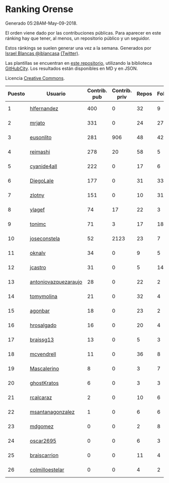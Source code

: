 # Ranking Orense

Generado 05:28AM-May-09-2018.

El orden viene dado por las contribuciones públicas. Para aparecer en este ránking hay que tener, al menos, un repositorio público y un seguidor.

Estos ránkings se suelen generar una vez a la semana. Generados por [Israel Blancas @iblancasa](https://github.com/iblancasa/) [(Twitter)](https://twitter.com/iblancasa).

Las plantillas se encuentran en [este repositorio](https://github.com/iblancasa/GH-Spanish-Ranking), utilizando la biblioteca [GitHubCity](https://github.com/iblancasa/GitHubCity). Los resultados están disponibles en MD y en JSON.

Licencia [Creative Commons](https://creativecommons.org/licenses/by/4.0/).

| Puesto   |  Usuario  | Contrib. pub | Contrib. priv |Repos| Followers | Desde |  Avatar  |
|----------|-----------|--------------|---------------|-----|-----------|-------|----------|
|1|[hlfernandez](https://github.com/hlfernandez)|400|0|32|9|2013-01-31|![hlfernandez](https://avatars3.githubusercontent.com/u/3440230)|
|2|[mrjato](https://github.com/mrjato)|331|0|24|27|2013-01-31|![mrjato](https://avatars0.githubusercontent.com/u/3437005)|
|3|[eusonlito](https://github.com/eusonlito)|281|906|48|42|2011-03-01|![eusonlito](https://avatars2.githubusercontent.com/u/644551)|
|4|[reimashi](https://github.com/reimashi)|278|20|58|5|2013-11-16|![reimashi](https://avatars3.githubusercontent.com/u/5956659)|
|5|[cyanide4all](https://github.com/cyanide4all)|222|0|17|6|2015-10-13|![cyanide4all](https://avatars3.githubusercontent.com/u/15110109)|
|6|[DiegoLale](https://github.com/DiegoLale)|177|0|31|33|2014-01-07|![DiegoLale](https://avatars3.githubusercontent.com/u/6343725)|
|7|[zlotny](https://github.com/zlotny)|151|0|10|31|2013-12-10|![zlotny](https://avatars1.githubusercontent.com/u/6155245)|
|8|[ylagef](https://github.com/ylagef)|74|17|22|3|2015-11-24|![ylagef](https://avatars0.githubusercontent.com/u/16003702)|
|9|[tonimc](https://github.com/tonimc)|71|3|17|18|2011-04-25|![tonimc](https://avatars2.githubusercontent.com/u/750002)|
|10|[joseconstela](https://github.com/joseconstela)|52|2123|23|7|2014-01-13|![joseconstela](https://avatars0.githubusercontent.com/u/6388629)|
|11|[oknalv](https://github.com/oknalv)|34|0|9|5|2014-12-05|![oknalv](https://avatars0.githubusercontent.com/u/10089519)|
|12|[jcastro](https://github.com/jcastro)|31|0|5|14|2010-01-26|![jcastro](https://avatars0.githubusercontent.com/u/190036)|
|13|[antoniovazquezaraujo](https://github.com/antoniovazquezaraujo)|28|0|22|2|2011-08-17|![antoniovazquezaraujo](https://avatars0.githubusercontent.com/u/987077)|
|14|[tomymolina](https://github.com/tomymolina)|21|0|32|4|2012-01-06|![tomymolina](https://avatars2.githubusercontent.com/u/1309445)|
|15|[agonbar](https://github.com/agonbar)|18|0|23|2|2012-03-19|![agonbar](https://avatars1.githubusercontent.com/u/1553211)|
|16|[hrosalgado](https://github.com/hrosalgado)|16|0|20|4|2014-11-24|![hrosalgado](https://avatars2.githubusercontent.com/u/9938772)|
|17|[braissg13](https://github.com/braissg13)|13|0|5|3|2016-11-03|![braissg13](https://avatars3.githubusercontent.com/u/23237528)|
|18|[mcvendrell](https://github.com/mcvendrell)|11|0|36|8|2012-06-18|![mcvendrell](https://avatars1.githubusercontent.com/u/1863001)|
|19|[Mascalerino](https://github.com/Mascalerino)|8|0|3|7|2014-12-05|![Mascalerino](https://avatars0.githubusercontent.com/u/10086067)|
|20|[ghostKratos](https://github.com/ghostKratos)|6|0|3|3|2012-03-02|![ghostKratos](https://avatars0.githubusercontent.com/u/1493473)|
|21|[rcalcaraz](https://github.com/rcalcaraz)|2|0|10|6|2013-10-24|![rcalcaraz](https://avatars3.githubusercontent.com/u/5764920)|
|22|[msantanagonzalez](https://github.com/msantanagonzalez)|1|0|6|6|2014-09-22|![msantanagonzalez](https://avatars2.githubusercontent.com/u/8866635)|
|23|[mdgomez](https://github.com/mdgomez)|0|0|2|8|2014-11-26|![mdgomez](https://avatars1.githubusercontent.com/u/9967701)|
|24|[oscar2695](https://github.com/oscar2695)|0|0|6|3|2013-10-24|![oscar2695](https://avatars0.githubusercontent.com/u/5764349)|
|25|[braiscarrion](https://github.com/braiscarrion)|0|0|11|4|2013-12-29|![braiscarrion](https://avatars0.githubusercontent.com/u/6281857)|
|26|[colmilloestelar](https://github.com/colmilloestelar)|0|0|4|2|2015-10-13|![colmilloestelar](https://avatars3.githubusercontent.com/u/15110085)|
